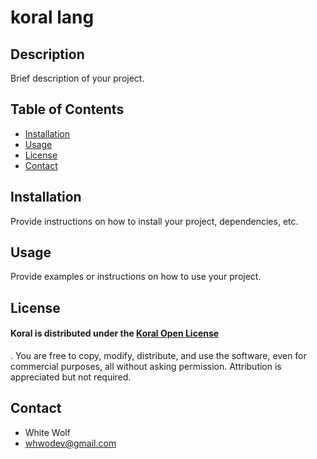 # koral lang

## Description

Brief description of your project.

## Table of Contents

- [Installation](#installation)
- [Usage](#usage)
- [License](#license)
- [Contact](#contact)

## Installation

Provide instructions on how to install your project, dependencies, etc.

## Usage

Provide examples or instructions on how to use your project.

## License

#### Koral is distributed under the <a href="https://koral-open-lisense.netlify.app/" target="_blank">Koral Open License</a>
. You are free to copy, modify, distribute, and use the software, even for commercial purposes, all without asking permission. Attribution is appreciated but not required. 

## Contact

- White Wolf
- whwodev@gmail.com
